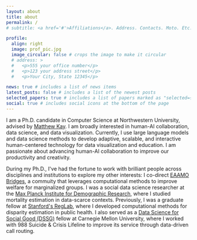 ```yaml
---
layout: about
title: about
permalink: /
# subtitle: <a href='#'>Affiliations</a>. Address. Contacts. Moto. Etc.

profile:
  align: right
  image: prof_pic.jpg
  image_circular: false # crops the image to make it circular
  # address: >
  #   <p>555 your office number</p>
  #   <p>123 your address street</p>
  #   <p>Your City, State 12345</p>

news: true # includes a list of news items
latest_posts: false # includes a list of the newest posts
selected_papers: true # includes a list of papers marked as "selected={true}"
social: true # includes social icons at the bottom of the page
---
```


I am a Ph.D. candidate in Computer Science at Northwestern University, advised by [Matthew Kay](https://www.mjskay.com/). I am broadly interested in human-AI collaboration, data science, and data visualization. Currently, I use large language models and data science methods to develop adaptive, scalable, and interactive human-centered technology for data visualization and education. I am passionate about advancing human-AI collaboration to improve our productivity and creativity.

During my Ph.D., I've had the fortune to work with brilliant people across disciplines and institutions to explore my other interests: I co-direct [EAAMO Bridges](https://eaamo-bridges.netlify.app), a commuity that leverages computational methods to improve welfare for marginalized groups. I was a social data science researcher at the [Max Planck Institute for Demographic Research](https://www.demogr.mpg.de/en), where I studied mortality estimation in data-scarce contexts. Previously, I was a graduate fellow at [Stanford's RegLab](https://reglab.stanford.edu), where I developed computational methods for disparity estimation in public health. I also served as a [Data Science for Social Good (DSSG)](https://www.dssgfellowship.org/) fellow at Carnegie Mellon University, where I worked with 988 Suicide & Crisis Lifeline to improve its service through data-driven call routing.

<!-- #### [C.V.](https://yccui.github.io/assets/pdf/cui_cv.pdf) -->

<!-- Link to your social media connections, too. This theme is set up to use [Font Awesome icons](http://fortawesome.github.io/Font-Awesome/) and [Academicons](https://jpswalsh.github.io/academicons/), like the ones below. Add your Facebook, Twitter, LinkedIn, Google Scholar, or just disable all of them. -->
